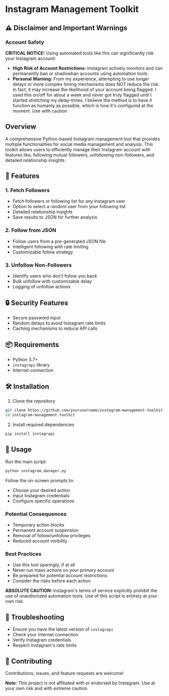 # Instagram Management Toolkit

## ⚠️ Disclaimer and Important Warnings

### Account Safety
**CRITICAL NOTICE:** Using automated tools like this can significantly risk your Instagram account:

- **High Risk of Account Restrictions:** Instagram actively monitors and can permanently ban or shadowban accounts using automation tools.
- **Personal Warning:** From my experience, attempting to use longer delays or more complex timing mechanisms does NOT reduce the risk. In fact, it may increase the likelihood of your account being flagged. I used this on/off for about a week and never got truly flagged until I started stretching my delay-times. I believe the method is to have it function as humanly as possible, which is how it's configured at the moment. Use with caution

## Overview

A comprehensive Python-based Instagram management tool that provides multiple functionalities for social media management and analysis. This toolkit allows users to efficiently manage their Instagram account with features like, following mutual followers, unfollowing non-followers, and detailed relationship insights.

## 🌟 Features

### 1. Fetch Followers
- Fetch followers or following list for any Instagram user
- Option to select a random user from your following list
- Detailed relationship insights
- Save results to JSON for further analysis

### 2. Follow from JSON
- Follow users from a pre-generated JSON file
- Intelligent following with rate limiting
- Customizable follow strategy

### 3. Unfollow Non-Followers
- Identify users who don't follow you back
- Bulk unfollow with customizable delay
- Logging of unfollow actions

## 🔒 Security Features
- Secure password input
- Random delays to avoid Instagram rate limits
- Caching mechanisms to reduce API calls

## 📦 Requirements
- Python 3.7+
- `instagrapi` library
- Internet connection

## 🛠️ Installation

1. Clone the repository
```bash
git clone https://github.com/yourusername/instagram-management-toolkit.git
cd instagram-management-toolkit
```

2. Install required dependencies
```bash
pip install instagrapi
```

## 🚀 Usage

Run the main script:
```bash
python instagram_manager.py
```

Follow the on-screen prompts to:
- Choose your desired action
- Input Instagram credentials
- Configure specific operations

### Potential Consequences
- Temporary action blocks
- Permanent account suspension
- Removal of follow/unfollow privileges
- Reduced account visibility

### Best Practices
- Use this tool sparingly, if at all
- Never run mass actions on your primary account
- Be prepared for potential account restrictions
- Consider the risks before each action

**ABSOLUTE CAUTION:** Instagram's terms of service explicitly prohibit the use of unauthorized automation tools. Use of this script is entirely at your own risk.

## 🔧 Troubleshooting
- Ensure you have the latest version of `instagrapi`
- Check your internet connection
- Verify Instagram credentials
- Respect Instagram's rate limits

## 🤝 Contributing
Contributions, issues, and feature requests are welcome!

**Note:** This project is not affiliated with or endorsed by Instagram. Use at your own risk and with extreme caution.
